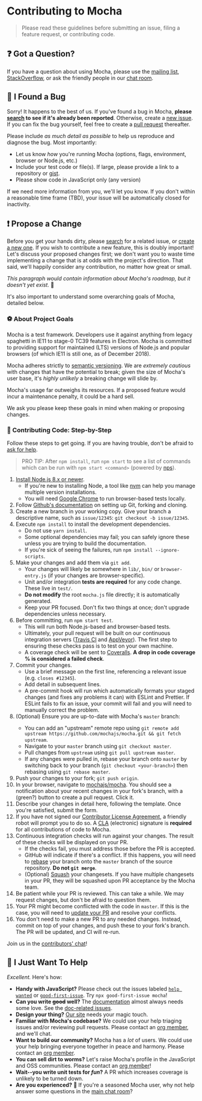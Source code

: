 # Contributing to Mocha

> Please read these guidelines before submitting an issue, filing a feature request, or contributing code.

## :question: Got a Question?

If you have a question about using Mocha, please use the [mailing list](https://groups.google.com/group/mochajs), [StackOverflow](https://stackoverflow.com), or ask the friendly people in our [chat room](https://gitter.im/mochajs/mocha).

## :bug: I Found a Bug

Sorry! It happens to the best of us. If you've found a bug in Mocha, **please [search](https://github.com/mochajs/mocha/issues/) to see if it's already been reported**. Otherwise, create a [new issue](https://github.com/mochajs/mocha/issues/new). If you can fix the bug yourself, feel free to create a [pull request](#propose-a-change) thereafter.

Please include _as much detail as possible_ to help us reproduce and diagnose the bug. Most importantly:

- Let us know _how_ you're running Mocha (options, flags, environment, browser or Node.js, etc.)
- Include your test code or file(s). If large, please provide a link to a repository or [gist](https://gist.github.com).
- Please show code in JavaScript only (any version)

If we need more information from you, we'll let you know. If you don't within a reasonable time frame (TBD), your issue will be automatically closed for inactivity.

## :exclamation: Propose a Change

Before you get your hands dirty, please [search](https://github.com/mochajs/mocha/issues/) for a related issue, or [create a new one](https://github.com/mochajs/mocha/issues/new). If you wish to contribute a new feature, this is doubly important! Let's discuss your proposed changes first; we don't want you to waste time implementing a change that is at odds with the project's direction. That said, we'll happily consider any contribution, no matter how great or small.

_This paragraph would contain information about Mocha's roadmap, but it doesn't yet exist._ :poop:

It's also important to understand some overarching goals of Mocha, detailed below.

### :soccer: About Project Goals

Mocha is a test framework. Developers use it against anything from legacy spaghetti in IE11 to stage-0 TC39 features in Electron. Mocha is committed to providing support for maintained (LTS) versions of Node.js and popular browsers (of which IE11 is still one, as of December 2018).

Mocha adheres strictly to [semantic versioning](https://semver.org). We are _extremely cautious_ with changes that have the potential to break; given the size of Mocha's user base, it's _highly unlikely_ a breaking change will slide by.

Mocha's usage far outweighs its resources. If a proposed feature would incur a maintenance penalty, it could be a hard sell.

We ask you please keep these goals in mind when making or proposing changes.

### :shoe: Contributing Code: Step-by-Step

Follow these steps to get going. If you are having trouble, don't be afraid to [ask for help](#got-a-question).

> PRO TIP: After `npm install`, run `npm start` to see a list of commands which can be run with `npm start <command>` (powered by [nps](https://npm.im/nps)).

1. [Install Node.js 8.x or newer](https://nodejs.org/en/download/).
   - If you're new to installing Node, a tool like [nvm](https://github.com/creationix/nvm#install-script) can help you manage multiple version installations.
   - You will need [Google Chrome](https://www.google.com/chrome/) to run browser-based tests locally.
1. Follow [Github's documentation](https://help.github.com/articles/fork-a-repo/) on setting up Git, forking and cloning.
1. Create a new branch in your working copy. Give your branch a descriptive name, such as `issue/12345`: `git checkout -b issue/12345`.
1. Execute `npm install` to install the development dependencies.
   - Do not use `yarn install`.
   - Some optional dependencies may fail; you can safely ignore these unless you are trying to build the documentation.
   - If you're sick of seeing the failures, run `npm install --ignore-scripts`.
1. Make your changes and add them via `git add`.
   - Your changes will likely be somewhere in `lib/`, `bin/` or `browser-entry.js` (if your changes are browser-specific).
   - Unit and/or integration **tests are required** for any code change. These live in `test/`.
   - **Do not modify** the root `mocha.js` file directly; it is automatically generated.
   - Keep your PR focused. Don't fix two things at once; don't upgrade dependencies unless necessary.
1. Before committing, run `npm start test`.
   - This will run both Node.js-based and browser-based tests.
   - Ultimately, your pull request will be built on our continuous integration servers ([Travis CI](https://travis-ci.org/mochajs/mocha) and [AppVeyor](https://ci.appveyor.com/project/boneskull/mocha)). The first step to ensuring these checks pass is to test on your own machine.
   - A coverage check will be sent to [Coveralls](https://coveralls.io/github/mochajs/mocha). **A drop in code coverage % is considered a failed check**.
1. Commit your changes.
   - Use a brief message on the first line, referencing a relevant issue (e.g. `closes #12345`).
   - Add detail in subsequent lines.
   - A pre-commit hook will run which automatically formats your staged changes (and fixes any problems it can) with ESLint and Prettier. If ESLint fails to fix an issue, your commit will fail and you will need to manually correct the problem.
1. <a name="up-to-date"/> (Optional) Ensure you are up-to-date with Mocha's `master` branch:
   - You can add an "upstream" remote repo using `git remote add upstream https://github.com/mochajs/mocha.git && git fetch upstream`.
   - Navigate to your `master` branch using `git checkout master`.
   - Pull changes from `upstream` using `git pull upstream master`.
   - If any changes were pulled in, rebase your branch onto `master` by switching back to your branch (`git checkout <your-branch>`) then rebasing using `git rebase master`.
1. Push your changes to your fork; `git push origin`.
1. In your browser, navigate to [mochajs/mocha](https://github.com/mochajs/mocha). You should see a notification about your recent changes in your fork's branch, with a (green?) button to create a pull request. Click it.
1. Describe your changes in detail here, following the template. Once you're satisfied, submit the form.
1. If you have not signed our [Contributor License Agreement](https://js.foundation/cla), a friendly robot will prompt you to do so. A [CLA](https://cla.js.foundation/mochajs/mocha) (electronic) signature is **required** for all contributions of code to Mocha.
1. Continuous integration checks will run against your changes. The result of these checks will be displayed on your PR.
   - If the checks fail, you must address those before the PR is accepted.
   - GitHub will indicate if there's a conflict. If this happens, you will need to [rebase](https://help.github.com/articles/about-git-rebase/) your branch onto the `master` branch of the source repository. **Do not `git merge`**.
   - (Optional) [Squash](https://help.github.com/articles/about-pull-request-merges/#squash-and-merge-your-pull-request-commits) your changesets. If you have multiple changesets in your PR, they will be squashed upon PR acceptance by the Mocha team.
1. Be patient while your PR is reviewed. This can take a while. We may request changes, but don't be afraid to question them.
1. Your PR might become conflicted with the code in `master`. If this is the case, you will need to [update your PR](#up-to-date) and resolve your conflicts.
1. You don't need to make a new PR to any needed changes. Instead, commit on top of your changes, and push these to your fork's branch. The PR will be updated, and CI will re-run.

Join us in the [contributors' chat](https://gitter.im/mochajs/contributors)!

## :angel: I Just Want To Help

_Excellent._ Here's how:

- **Handy with JavaScript?** Please check out the issues labeled [`help wanted`](https://github.com/mochajs/mocha/issues?q=is%3Aopen+is%3Aissue+label%3A%22help+wanted%22) or [`good-first-issue`](https://github.com/mochajs/mocha/issues?q=is%3Aissue+is%3Aopen+sort%3Aupdated-desc+label%3Agood-first-issue). Try `npx good-first-issue mocha`!
- **Can you write ~~good~~ well?** The [documentation](https://mochajs.org) almost always needs some love. See the [doc-related issues](https://github.com/mochajs/mocha/issues?q=is%3Aopen+is%3Aissue+label%3Adocumentation).
- **Design your thing?** [Our site](https://mochajs.org) needs your magic touch.
- **Familiar with Mocha's codebase?** We could use your help triaging issues and/or reviewing pull requests. Please contact an [org member](https://github.com/orgs/mochajs/people), and we'll chat.
- **Want to build our community?** Mocha has a _lot_ of users. We could use your help bringing everyone together in peace and harmony. Please contact an [org member](https://github.com/mochajs/people).
- **You can sell dirt to worms?** Let's raise Mocha's profile in the JavaScript and OSS communities. Please contact an [org member](https://github.com/orgs/mochajs/people)!
- **Wait--you write unit tests for _fun_?** A PR which increases coverage is unlikely to be turned down.
- **Are you experienced?** :guitar: If you're a seasoned Mocha user, why not help answer some questions in the [main chat room](https://gitter.im/mochajs/mocha)?
